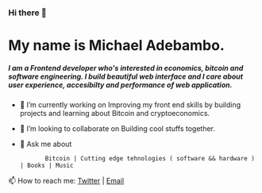 ### Hi there 👋

<!--
**Blazing-Mike/Blazing-Mike** is a ✨ _special_ ✨ repository because its `README.md` (this file) appears on your GitHub profile.

-->

  # My name is Michael Adebambo.
  
 ##### I am a Frontend developer who's interested in economics, bitcoin and software engineering. I build beautiful web interface and I care about user experience, accesibilty and performance of web application.

           
- 🔭 I’m currently working on Improving my front end skills by building projects and learning about Bitcoin and cryptoeconomics.

-  👯 I’m looking to collaborate on  Building cool stuffs together.



- 💬 Ask me about  
               
             Bitcoin | Cutting edge tehnologies ( software && hardware ) | Books | Music 


 📫 How to reach me:  [Twitter](https://www.twitter.com/Mikeoxygen1) | [Email](adebambomichael5@gmail.com)



                           
  
               
                               


